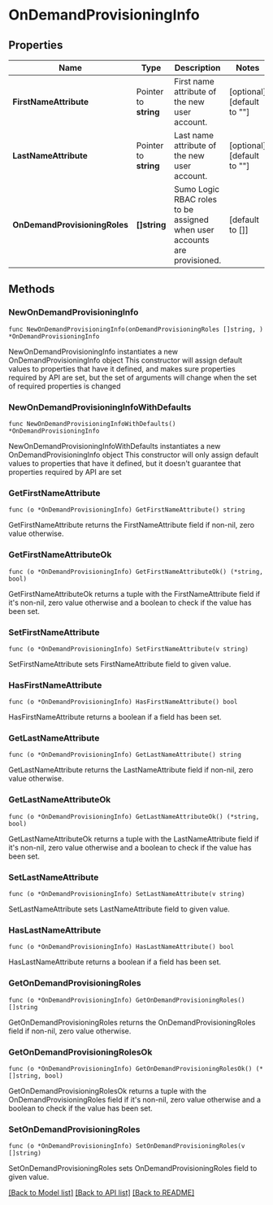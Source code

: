 # OnDemandProvisioningInfo

## Properties

Name | Type | Description | Notes
------------ | ------------- | ------------- | -------------
**FirstNameAttribute** | Pointer to **string** | First name attribute of the new user account. | [optional] [default to ""]
**LastNameAttribute** | Pointer to **string** | Last name attribute of the new user account. | [optional] [default to ""]
**OnDemandProvisioningRoles** | **[]string** | Sumo Logic RBAC roles to be assigned when user accounts are provisioned. | [default to []]

## Methods

### NewOnDemandProvisioningInfo

`func NewOnDemandProvisioningInfo(onDemandProvisioningRoles []string, ) *OnDemandProvisioningInfo`

NewOnDemandProvisioningInfo instantiates a new OnDemandProvisioningInfo object
This constructor will assign default values to properties that have it defined,
and makes sure properties required by API are set, but the set of arguments
will change when the set of required properties is changed

### NewOnDemandProvisioningInfoWithDefaults

`func NewOnDemandProvisioningInfoWithDefaults() *OnDemandProvisioningInfo`

NewOnDemandProvisioningInfoWithDefaults instantiates a new OnDemandProvisioningInfo object
This constructor will only assign default values to properties that have it defined,
but it doesn't guarantee that properties required by API are set

### GetFirstNameAttribute

`func (o *OnDemandProvisioningInfo) GetFirstNameAttribute() string`

GetFirstNameAttribute returns the FirstNameAttribute field if non-nil, zero value otherwise.

### GetFirstNameAttributeOk

`func (o *OnDemandProvisioningInfo) GetFirstNameAttributeOk() (*string, bool)`

GetFirstNameAttributeOk returns a tuple with the FirstNameAttribute field if it's non-nil, zero value otherwise
and a boolean to check if the value has been set.

### SetFirstNameAttribute

`func (o *OnDemandProvisioningInfo) SetFirstNameAttribute(v string)`

SetFirstNameAttribute sets FirstNameAttribute field to given value.

### HasFirstNameAttribute

`func (o *OnDemandProvisioningInfo) HasFirstNameAttribute() bool`

HasFirstNameAttribute returns a boolean if a field has been set.

### GetLastNameAttribute

`func (o *OnDemandProvisioningInfo) GetLastNameAttribute() string`

GetLastNameAttribute returns the LastNameAttribute field if non-nil, zero value otherwise.

### GetLastNameAttributeOk

`func (o *OnDemandProvisioningInfo) GetLastNameAttributeOk() (*string, bool)`

GetLastNameAttributeOk returns a tuple with the LastNameAttribute field if it's non-nil, zero value otherwise
and a boolean to check if the value has been set.

### SetLastNameAttribute

`func (o *OnDemandProvisioningInfo) SetLastNameAttribute(v string)`

SetLastNameAttribute sets LastNameAttribute field to given value.

### HasLastNameAttribute

`func (o *OnDemandProvisioningInfo) HasLastNameAttribute() bool`

HasLastNameAttribute returns a boolean if a field has been set.

### GetOnDemandProvisioningRoles

`func (o *OnDemandProvisioningInfo) GetOnDemandProvisioningRoles() []string`

GetOnDemandProvisioningRoles returns the OnDemandProvisioningRoles field if non-nil, zero value otherwise.

### GetOnDemandProvisioningRolesOk

`func (o *OnDemandProvisioningInfo) GetOnDemandProvisioningRolesOk() (*[]string, bool)`

GetOnDemandProvisioningRolesOk returns a tuple with the OnDemandProvisioningRoles field if it's non-nil, zero value otherwise
and a boolean to check if the value has been set.

### SetOnDemandProvisioningRoles

`func (o *OnDemandProvisioningInfo) SetOnDemandProvisioningRoles(v []string)`

SetOnDemandProvisioningRoles sets OnDemandProvisioningRoles field to given value.



[[Back to Model list]](../README.md#documentation-for-models) [[Back to API list]](../README.md#documentation-for-api-endpoints) [[Back to README]](../README.md)


